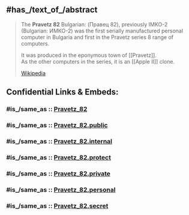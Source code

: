 ﻿---
aliases:
- "Pravetz 82"
- "Правец 82"
- ИМКО-2
- IMKO-2
---

## #has_/text_of_/abstract 

> The **Pravetz 82** Bulgarian: (Правец 82), previously IMKO-2 (Bulgarian: ИМКО-2) 
> was the first serially manufactured personal computer in Bulgaria 
> and first in the Pravetz series 8 range of computers. 
> 
> It was produced in the eponymous town of [[Pravetz]].  
> As the other computers in the series, it is an [[Apple II]] clone.
>
> [Wikipedia](https://en.wikipedia.org/wiki/Pravetz%2082) 


## Confidential Links & Embeds: 

### #is_/same_as :: [Pravetz_82](/_Standards/Technology/IT/Computer_Hardware/Computer/Pravetz_82.md) 

### #is_/same_as :: [Pravetz_82.public](/_public/Technology/IT/Computer_Hardware/Computer/Pravetz_82.public.md) 

### #is_/same_as :: [Pravetz_82.internal](/_internal/Technology/IT/Computer_Hardware/Computer/Pravetz_82.internal.md) 

### #is_/same_as :: [Pravetz_82.protect](/_protect/Technology/IT/Computer_Hardware/Computer/Pravetz_82.protect.md) 

### #is_/same_as :: [Pravetz_82.private](/_private/Technology/IT/Computer_Hardware/Computer/Pravetz_82.private.md) 

### #is_/same_as :: [Pravetz_82.personal](/_personal/Technology/IT/Computer_Hardware/Computer/Pravetz_82.personal.md) 

### #is_/same_as :: [Pravetz_82.secret](/_secret/Technology/IT/Computer_Hardware/Computer/Pravetz_82.secret.md)

